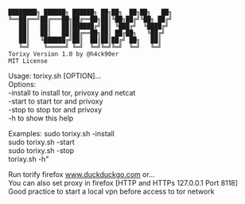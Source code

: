 <code>
████████╗ ██████╗ ██████╗ ██╗██╗  ██╗██╗   ██╗
╚══██╔══╝██╔═══██╗██╔══██╗██║╚██╗██╔╝╚██╗ ██╔╝
   ██║   ██║   ██║██████╔╝██║ ╚███╔╝  ╚████╔╝ 
   ██║   ██║   ██║██╔══██╗██║ ██╔██╗   ╚██╔╝  
   ██║   ╚██████╔╝██║  ██║██║██╔╝ ██╗   ██║   
   ╚═╝    ╚═════╝ ╚═╝  ╚═╝╚═╝╚═╝  ╚═╝   ╚═╝   
Torixy Version 1.0 by @h4ck90er
MIT License                              
</code>

Usage: torixy.sh [OPTION]...<br>
Options:<br>
  -install to	install tor, privoxy and netcat<br>
  -start to start tor and privoxy<br>
  -stop to stop tor and privoxy<br>
  -h to show this help<br>

Examples:
  sudo torixy.sh -install<br>
  sudo torixy.sh -start<br>
  sudo torixy.sh -stop<br>
  torixy.sh -h"<br>

Run torify firefox www.duckduckgo.com or...<br>
You can also set proxy in firefox [HTTP and HTTPs 127.0.0.1 Port 8118]<br>
Good practice to start a local vpn before access to tor network<br>
